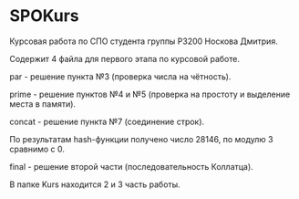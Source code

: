 # SPOKurs
Курсовая работа по СПО студента группы P3200 Носкова Дмитрия.

Содержит 4 файла для первого этапа по курсовой работе.

par - решение пункта №3 (проверка числа на чётность).

prime - решение пунктов №4 и №5 (проверка на простоту и выделение места в памяти).

concat - решение пункта №7 (соединение строк).

По результатам hash-функции получено число 28146, по модулю 3 сравнимо с 0.

final - решение второй части (последовательность Коллатца).


В папке Kurs находится 2 и 3 часть работы.
